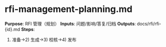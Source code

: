# rfi-management-planning.md

**Purpose**: RFI 管理（规划）
**Inputs**: 问题/影响/答复/归档
**Outputs**: docs/rfi/rfi-{id}.md
**Steps**:

1. 准备→2) 生成→3) 校核→4) 发布
